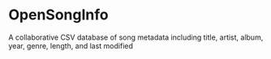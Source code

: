 # OpenSongInfo
A collaborative CSV database of song metadata including title, artist, album, year, genre, length, and last modified
